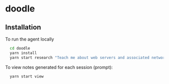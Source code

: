 # doodle

## Installation

To run the agent locally

```bash
  cd doodle
  yarn install
  yarn start research "Teach me about web servers and associated networking models used."
```

To view notes generated for each session (prompt):

```bash
  yarn start view
```
